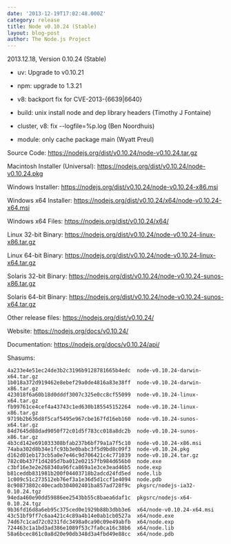 ```yaml
---
date: '2013-12-19T17:02:48.000Z'
category: release
title: Node v0.10.24 (Stable)
layout: blog-post
author: The Node.js Project
---
```


2013.12.18, Version 0.10.24 (Stable)

- uv: Upgrade to v0.10.21

- npm: upgrade to 1.3.21

- v8: backport fix for CVE-2013-{6639|6640}

- build: unix install node and dep library headers (Timothy J Fontaine)

- cluster, v8: fix --logfile=%p.log (Ben Noordhuis)

- module: only cache package main (Wyatt Preul)

Source Code: https://nodejs.org/dist/v0.10.24/node-v0.10.24.tar.gz

Macintosh Installer (Universal): https://nodejs.org/dist/v0.10.24/node-v0.10.24.pkg

Windows Installer: https://nodejs.org/dist/v0.10.24/node-v0.10.24-x86.msi

Windows x64 Installer: https://nodejs.org/dist/v0.10.24/x64/node-v0.10.24-x64.msi

Windows x64 Files: https://nodejs.org/dist/v0.10.24/x64/

Linux 32-bit Binary: https://nodejs.org/dist/v0.10.24/node-v0.10.24-linux-x86.tar.gz

Linux 64-bit Binary: https://nodejs.org/dist/v0.10.24/node-v0.10.24-linux-x64.tar.gz

Solaris 32-bit Binary: https://nodejs.org/dist/v0.10.24/node-v0.10.24-sunos-x86.tar.gz

Solaris 64-bit Binary: https://nodejs.org/dist/v0.10.24/node-v0.10.24-sunos-x64.tar.gz

Other release files: https://nodejs.org/dist/v0.10.24/

Website: https://nodejs.org/docs/v0.10.24/

Documentation: https://nodejs.org/docs/v0.10.24/api/

Shasums:

```
4a233e4e51ec24de3b2c3196b9128781665b4edc  node-v0.10.24-darwin-x64.tar.gz
1b018a372d919462e8ebef29a0de4816a83e38ff  node-v0.10.24-darwin-x86.tar.gz
423018f6a60b18d0dddf3007c325e0cc8cf55099  node-v0.10.24-linux-x64.tar.gz
fb99761ce4cef4a43743c1ed630b185545152264  node-v0.10.24-linux-x86.tar.gz
9719b2b636d8f5caf5495e967cbe167fd16eb160  node-v0.10.24-sunos-x64.tar.gz
84d7645d88dad9050f72c01d5f783cc018a8dc2b  node-v0.10.24-sunos-x86.tar.gz
4b3cd142e691033308bfab237b6bf79a1a7f5c10  node-v0.10.24-x86.msi
74aba302d8b34e1fc93b3e0babc3f5d9bd8c09f3  node-v0.10.24.pkg
d162d01eb173cb5a0e7e46c9d706421c4c771039  node-v0.10.24.tar.gz
782c0b437f1d4205d7ba012e02157fb984d656b0  node.exe
c3bf16e3e2e268340a96fca869a1e3ce3ead46b5  node.exp
b81ceddb831981b200f04403718b2adcd24fd5ed  node.lib
1c009c51c273512eb76ef3a1e36d5d1ccf1e4094  node.pdb
8c90873802c40ecadb304002401ba857ad728f9c  pkgsrc/nodejs-ia32-0.10.24.tgz
94eda460e90dd59886ee2543bb55c8baea6daf1c  pkgsrc/nodejs-x64-0.10.24.tgz
9b36fd16d8a6eb95c375ced0e1929b88b3dbb3e6  x64/node-v0.10.24-x64.msi
43c51bf9ff7c6aa421c4c89a4b14e0ab1cb0527a  x64/node.exe
74d67c1cad72c0231fdc3498a0ca90c09e49abfb  x64/node.exp
724463c1a1bd3ad386e1089f53c7fa0ca16c38b6  x64/node.lib
58a6bcec861c0a8d20e90db348d3a4fbd49e88cc  x64/node.pdb
```
